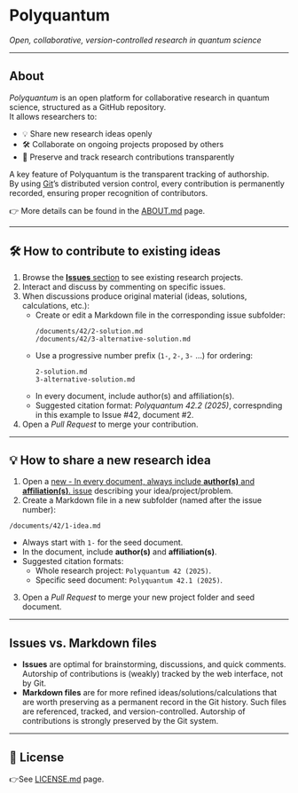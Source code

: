 # Polyquantum
_Open, collaborative, version-controlled research in quantum science_

---

## About

_Polyquantum_ is an open platform for collaborative research in quantum science, structured as a GitHub repository.  
It allows researchers to:

- 💡 Share new research ideas openly  
- 🛠️ Collaborate on ongoing projects proposed by others  
- 📝 Preserve and track research contributions transparently  

A key feature of Polyquantum is the transparent tracking of authorship.  
By using [Git](https://it.wikipedia.org/wiki/Git_(software))’s distributed version control, every contribution is permanently recorded, ensuring proper recognition of contributors.  

👉 More details can be found in the [ABOUT.md](ABOUT.md) page.

---

## 🛠️ How to contribute to existing ideas

1. Browse the [**Issues** section](https://github.com/andreamari/polyquantum_test/issues) to see existing research projects.  
2. Interact and discuss by commenting on specific issues.  
3. When discussions produce original material (ideas, solutions, calculations, etc.):  
   - Create or edit a Markdown file in the corresponding issue subfolder:  
     ```
     /documents/42/2-solution.md
     /documents/42/3-alternative-solution.md
     ```
   - Use a progressive number prefix (`1-`, `2-`, `3-` …) for ordering:  
     ```
     2-solution.md
     3-alternative-solution.md
     ```
   - In every document, include author(s) and affiliation(s). 
   - Suggested citation format: _Polyquantum 42.2 (2025)_, correspnding in this example to Issue #42, document #2.  
4. Open a _Pull Request_ to merge your contribution.

---

## 💡 How to share a new research idea

1. Open a [new   - In every document, always include **author(s)** and **affiliation(s)**. 
 issue](https://github.com/andreamari/polyquantum_test/issues/new/choose) describing your idea/project/problem.  
2. Create a Markdown file in a new subfolder (named after the issue number):
```
/documents/42/1-idea.md
```
- Always start with `1-` for the seed document.  
- In the document, include **author(s)** and **affiliation(s)**. 
- Suggested citation formats:  
  - Whole research project: `Polyquantum 42 (2025)`.
  - Specific seed document: `Polyquantum 42.1 (2025)`. 
3. Open a _Pull Request_ to merge your new project folder and seed document.

---

## Issues vs. Markdown files
- **Issues** are optimal for brainstorming, discussions, and quick comments. Autorship of contributions is (weakly) tracked by the web interface, not by Git.
- **Markdown files** are for more refined ideas/solutions/calculations that are worth preserving as a permanent record in the Git history. Such files are referenced, tracked, and version-controlled. Autorship of contributions is strongly preserved by the Git system.

---

## 📜 License

👉See [LICENSE.md](LICENSE.md) page.


